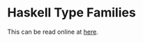 # Haskell Type Families

This can be read online at [here](https://cdepillabout.github.io/haskell-type-families-presentation).
